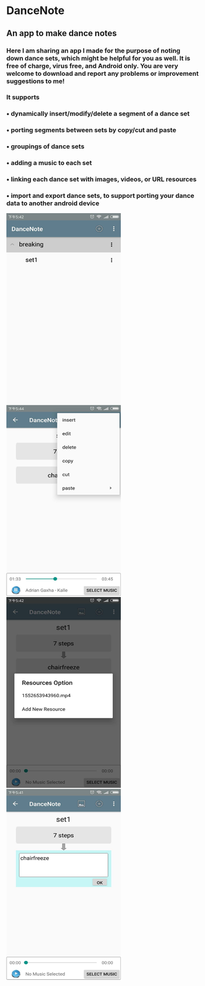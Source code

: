 # DanceNote
## An app to make dance notes

### Here I am sharing an app I made for the purpose of noting down dance sets, which might be helpful for you as well. It is free of charge, virus free, and Android only. You are very welcome to download and report any problems or improvement suggestions to me!
### It supports
### •       dynamically insert/modify/delete a segment of a dance set
### •       porting segments between sets by copy/cut and paste
### •       groupings of dance sets
### •       adding a music to each set
### •       linking each dance set with images, videos, or URL resources
### •       import and export dance sets, to support porting your dance data to another android device

<img src="https://github.com/yuqish/DanceNote/blob/master/55661527_1889269714512550_4227734054042075136_o.jpg" width="300" height="500"/>
<img src="https://github.com/yuqish/DanceNote/blob/master/55621005_1889269764512545_7125507819607949312_o.jpg" width="300" height="500"/>
<img src="https://github.com/yuqish/DanceNote/blob/master/55803460_1889269717845883_7779694715326169088_o.jpg" width="300" height="500"/>
<img src="https://github.com/yuqish/DanceNote/blob/master/55945079_1889269727845882_1280601583712731136_o.jpg" width="300" height="500"/>

